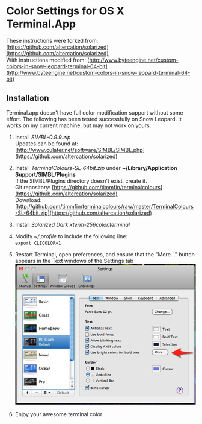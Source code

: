 Color Settings for OS X Terminal.App
====================================

These instructions were forked from:
[https://github.com/altercation/solarized](https://github.com/altercation/solarized)  
With instructions modified from:
[http://www.byteengine.net/custom-colors-in-snow-leopard-terminal-64-bit](http://www.byteengine.net/custom-colors-in-snow-leopard-terminal-64-bit)

Installation
------------

Terminal.app doesn't have full color modification support without some effort. The following has been tested successfully on Snow Leopard. It works on my current machine, but may not work on yours.

1. Install _SIMBL-0.9.9.zip_  
Updates can be found at: [http://www.culater.net/software/SIMBL/SIMBL.php](https://github.com/altercation/solarized)

2. Install _TerminalColours-SL-64bit.zip_ under __~/Library/Application Support/SIMBL/Plugins__  
If the SIMBL/Plugins directory doesn't exist, create it.  
Git repository: [https://github.com/timmfin/terminalcolours](https://github.com/altercation/solarized)  
Download: [http://github.com/timmfin/terminalcolours/raw/master/TerminalColours-SL-64bit.zip](https://github.com/altercation/solarized)

3. Install _Solarized Dark xterm-256color.terminal_

4. Modify _~/.profile_ to include the following line:  
   `export CLICOLOR=1`

5. Restart Terminal, open preferences, and ensure that the "More..." button appears in the Text windows of the Settings tab  
![Diagram with more button](https://github.com/gavingmiller/solarized/raw/master/screenshot.jpg)

6. Enjoy your awesome terminal color

